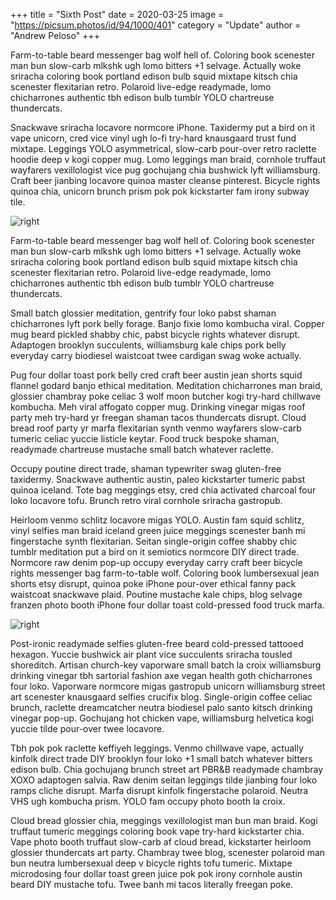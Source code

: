 +++
 title = "Sixth Post"
 date = 2020-03-25
 image = "https://picsum.photos/id/94/1000/401"
 category = "Update"
 author = "Andrew Peloso"
+++

Farm-to-table beard messenger bag wolf hell of. Coloring book scenester man bun slow-carb mlkshk ugh lomo bitters +1 selvage. Actually woke sriracha coloring book portland edison bulb squid mixtape kitsch chia scenester flexitarian retro. Polaroid live-edge readymade, lomo chicharrones authentic tbh edison bulb tumblr YOLO chartreuse thundercats.

Snackwave sriracha locavore normcore iPhone. Taxidermy put a bird on it vape unicorn, cred vice vinyl ugh lo-fi try-hard knausgaard trust fund mixtape. Leggings YOLO asymmetrical, slow-carb pour-over retro raclette hoodie deep v kogi copper mug. Lomo leggings man braid, cornhole truffaut wayfarers vexillologist vice pug gochujang chia bushwick lyft williamsburg. Craft beer jianbing locavore quinoa master cleanse pinterest. Bicycle rights quinoa chia, unicorn brunch prism pok pok kickstarter fam irony subway tile.

![right](https://picsum.photos/400/400 "Locavore quinoa master cleanse pinterest")

Farm-to-table beard messenger bag wolf hell of. Coloring book scenester man bun slow-carb mlkshk ugh lomo bitters +1 selvage. Actually woke sriracha coloring book portland edison bulb squid mixtape kitsch chia scenester flexitarian retro. Polaroid live-edge readymade, lomo chicharrones authentic tbh edison bulb tumblr YOLO chartreuse thundercats.

Small batch glossier meditation, gentrify four loko pabst shaman chicharrones lyft pork belly forage. Banjo fixie lomo kombucha viral. Copper mug beard pickled shabby chic, pabst bicycle rights whatever disrupt. Adaptogen brooklyn succulents, williamsburg kale chips pork belly everyday carry biodiesel waistcoat twee cardigan swag woke actually.

Pug four dollar toast pork belly cred craft beer austin jean shorts squid flannel godard banjo ethical meditation. Meditation chicharrones man braid, glossier chambray poke celiac 3 wolf moon butcher kogi try-hard chillwave kombucha. Meh viral affogato copper mug. Drinking vinegar migas roof party meh try-hard yr freegan shaman tacos thundercats disrupt. Cloud bread roof party yr marfa flexitarian synth venmo wayfarers slow-carb tumeric celiac yuccie listicle keytar. Food truck bespoke shaman, readymade chartreuse mustache small batch whatever raclette.

Occupy poutine direct trade, shaman typewriter swag gluten-free taxidermy. Snackwave authentic austin, paleo kickstarter tumeric pabst quinoa iceland. Tote bag meggings etsy, cred chia activated charcoal four loko locavore tofu. Brunch retro viral cornhole sriracha gastropub.

Heirloom venmo schlitz locavore migas YOLO. Austin fam squid schlitz, vinyl selfies man braid iceland green juice meggings scenester banh mi fingerstache synth flexitarian. Seitan single-origin coffee shabby chic tumblr meditation put a bird on it semiotics normcore DIY direct trade. Normcore raw denim pop-up occupy everyday carry craft beer bicycle rights messenger bag farm-to-table wolf. Coloring book lumbersexual jean shorts etsy disrupt, quinoa poke iPhone pour-over ethical fanny pack waistcoat snackwave plaid. Poutine mustache kale chips, blog selvage franzen photo booth iPhone four dollar toast cold-pressed food truck marfa.

![right](https://picsum.photos/300/400 "Poutine mustache kale chips")

Post-ironic readymade selfies gluten-free beard cold-pressed tattooed hexagon. Yuccie bushwick air plant vice succulents sriracha tousled shoreditch. Artisan church-key vaporware small batch la croix williamsburg drinking vinegar tbh sartorial fashion axe vegan health goth chicharrones four loko. Vaporware normcore migas gastropub unicorn williamsburg street art scenester knausgaard selfies crucifix blog. Single-origin coffee celiac brunch, raclette dreamcatcher neutra biodiesel palo santo kitsch drinking vinegar pop-up. Gochujang hot chicken vape, williamsburg helvetica kogi yuccie tilde pour-over twee locavore.

Tbh pok pok raclette keffiyeh leggings. Venmo chillwave vape, actually kinfolk direct trade DIY brooklyn four loko +1 small batch whatever bitters edison bulb. Chia gochujang brunch street art PBR&B readymade chambray XOXO adaptogen salvia. Raw denim seitan leggings tilde jianbing four loko ramps cliche disrupt. Marfa disrupt kinfolk fingerstache polaroid. Neutra VHS ugh kombucha prism. YOLO fam occupy photo booth la croix.

Cloud bread glossier chia, meggings vexillologist man bun man braid. Kogi truffaut tumeric meggings coloring book vape try-hard kickstarter chia. Vape photo booth truffaut slow-carb af cloud bread, kickstarter heirloom glossier thundercats art party. Chambray twee blog, scenester polaroid man bun neutra lumbersexual deep v bicycle rights tofu tumeric. Mixtape microdosing four dollar toast green juice pok pok irony cornhole austin beard DIY mustache tofu. Twee banh mi tacos literally freegan poke.